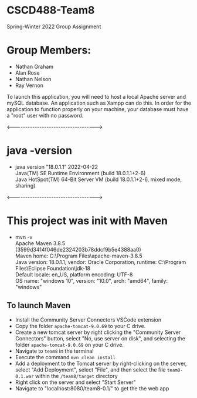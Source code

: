 # CSCD488-Team8

Spring-Winter 2022 Group Assignment

# Group Members:
  - Nathan Graham
  - Alan Rose
  - Nathan Nelson
  - Ray Vernon
  
To launch this application, you will need to host a local Apache server and mySQL database. An application such as Xampp can do this.
In order for the application to function properly on your machine, your database must have a "root" user with no password.

<----------------------------------->

# java -version
- java version "18.0.1.1" 2022-04-22  
  Java(TM) SE Runtime Environment (build 18.0.1.1+2-6)  
  Java HotSpot(TM) 64-Bit Server VM (build 18.0.1.1+2-6, mixed mode, sharing)  

<----------------------------------->
# This project was init with Maven

- mvn -v  
  Apache Maven 3.8.5 (3599d3414f046de2324203b78ddcf9b5e4388aa0)  
  Maven home: C:\Program Files\apache-maven-3.8.5  
  Java version: 18.0.1.1, vendor: Oracle Corporation, runtime: C:\Program Files\Eclipse Foundation\jdk-18  
  Default locale: en_US, platform encoding: UTF-8  
  OS name: "windows 10", version: "10.0", arch: "amd64", family: "windows"  

## To launch Maven
* Install the Community Server Connectors VSCode extension
* Copy the folder `apache-tomcat-9.0.69` to your C drive.
* Create a new tomcat server by right clicking the "Community Server Connectors" button, select "No, use server on disk", and selecting the folder `apache-tomcat-9.0.69` on your C drive.
* Navigate to `team8` in the terminal
* Execute the command `mvn clean install`
* Add a deployment to the Tomcat server by right-clicking on the server, select "Add Deployment", select "File", and then select the file `team8-0.1.war` within the `/team8/target` directory
* Right click on the server and select "Start Server"
* Navigate to "localhost:8080/team8-0.1/" to get the the web app
